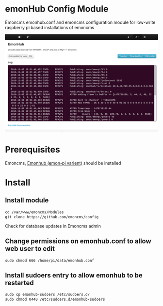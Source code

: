 # emonHub Config Module

Emoncms emonhub.conf and emoncms configuration module for low-write raspberry pi based installations of emoncms

![config](config.png)


# Prerequisites

Emoncms, [Emonhub (emon-pi varient)](github.com/openenergymonitor/emonhub) should be installed

# Install

## Install module

    cd /var/www/emoncms/Modules
    git clone https://github.com/emoncms/config
    
Check for database updates in Emoncms admin

## Change permissions on emonhub.conf to allow web user to edit

    sudo chmod 666 /home/pi/data/emonhub.conf

## Install sudoers entry to allow emonhub to be restarted

```
sudo cp emonhub-sudoers /etc/sudoers.d/
sudo chmod 0440 /etc/sudoers.d/emonhub-sudoers
```
